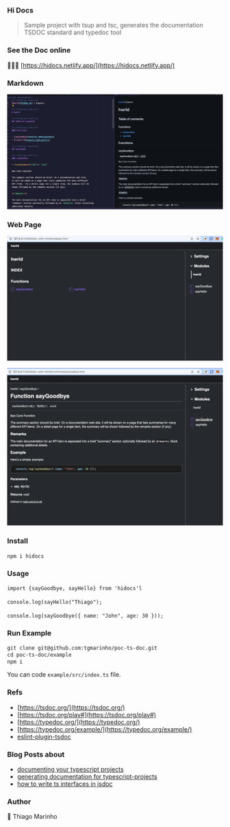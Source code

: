 ### Hi Docs

> Sample project with tsup and tsc, generates the documentation TSDOC standard and typedoc tool


### See the Doc online

🏄🏻‍♀️ [https://hidocs.netlify.app/](https://hidocs.netlify.app/)

### Markdown
![](./screenshots/1.png)

### Web Page
![](./screenshots/3.png)

![](./screenshots/2.png)


### Install

```
npm i hidocs
```

### Usage

```
import {sayGoodbye, sayHello} from 'hidocs'l

console.log(sayHello("Thiago");

console.log(sayGoodbye({ name: "John", age: 30 }));

```

### Run Example

```
git clone git@github.com:tgmarinho/poc-ts-doc.git
cd poc-ts-doc/example
npm i
```

You can code `example/src/index.ts` file.

### Refs

* [https://tsdoc.org/](https://tsdoc.org/)
* [https://tsdoc.org/play#](https://tsdoc.org/play#)
* [https://typedoc.org/](https://typedoc.org/)
* [https://typedoc.org/example/](https://typedoc.org/example/)
* [eslint-plugin-tsdoc](https://www.npmjs.com/package/eslint-plugin-tsdoc)

### Blog Posts about

* [documenting your typescript projects](https://blog.bitsrc.io/documenting-your-typescript-projects-there-are-options-da7c8c4ec554)
* [generating documentation for typescript-projects](https://blog.cloudflare.com/generating-documentation-for-typescript-projects)
* [how to write ts interfaces in jsdoc](https://goulet.dev/posts/how-to-write-ts-interfaces-in-jsdoc/)
  
### Author
🧢 Thiago Marinho